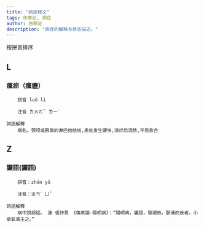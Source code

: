 ```yaml
---
title: "病症释义"
tags: 伤寒论, 病症
author: 伤寒论
description: "病症的解释与状态描述。"
---
```



按拼音排序



## L


### 瘰疬（瘰癧）

		拼音 luǒ lì

		注音 ㄌㄨㄛˇ ㄌㄧˋ

    詞語解釋
		病名。颈项或腋窝的淋巴结结核,患处发生硬块,溃烂后流脓,不易愈合
	
## Z


### 讝語(讝語)

        拼音：zhán yǔ 

        注音：ㄓㄢˊ ㄩˇ

    詞語解釋
        病中說胡話。 漢 張仲景 《傷寒論·陽明病》：“陽明病，讝語，發潮熱，脈滑而疾者，小承氣湯主之。”